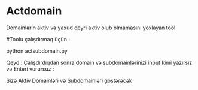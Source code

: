 # Actdomain
Domainlərin aktiv və yaxud qeyri aktiv olub olmamasını yoxlayan tool

#Toolu çalışdırmaq üçün :

python actsubdomain.py 

Qeyd : Çalışdırdıqdan sonra domain və subdomainlərinizi input kimi yazırsız və Enteri vurursuz : 

Sizə Aktiv Domainləri və Subdomainləri göstərəcək
